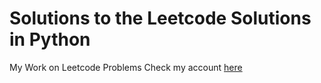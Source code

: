 # Solutions to the Leetcode Solutions in Python
My Work on Leetcode Problems
Check my account [here](https://leetcode.com/monitsharma/)
